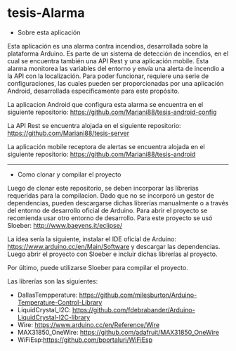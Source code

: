 # tesis-Alarma

- Sobre esta aplicación

Esta aplicación es una alarma contra incendios, desarrollada sobre la plataforma Arduino. Es parte de un sistema de detección de incendios, en el cual se encuentra también una API Rest y una aplicación mobile.
Esta alarma monitorea las variables del entorno y envía una alerta de incendio a la API con la localización.
Para poder funcionar, requiere una serie de configuraciones, las cuales pueden ser proporcionadas por una aplicación Android, desarrollada especificamente para este propósito.


La aplicacion Android que configura esta alarma se encuentra en el siguiente repositorio: https://github.com/Mariani88/tesis-android-config

La API Rest se encuentra alojada en el siguiente repositorio: https://github.com/Mariani88/tesis-server

La aplicación mobile receptora de alertas se encuentra alojada en el siguiente repositorio: https://github.com/Mariani88/tesis-android

------------------------------------------------------------------------------------------------------------------------------

- Como clonar y compilar el proyecto

Luego de clonar este repositorio, se deben incorporar las librerias requeridas para la compilacion. Dado que no se incorporó un gestor de dependencias, pueden descargarse dichas librerías manualmente o a través del entorno de desarrollo oficial de Arduino. 
Para abrir el proyecto se recomienda usar otro entorno de desarrollo. Para este proyecto se usó Sloeber: http://www.baeyens.it/eclipse/

La idea sería la siguiente, instalar el IDE oficial de Arduino: https://www.arduino.cc/en/Main/Software y descargar las dependencias. Luego abrir el proyecto con Sloeber e incluir dichas librerías al proyecto.

Por último, puede utilizarse Sloeber para compilar el proyecto.

Las librerías son las siguientes:

+ DallasTempperature: https://github.com/milesburton/Arduino-Temperature-Control-Library
+ LiquidCrystal_I2C: https://github.com/fdebrabander/Arduino-LiquidCrystal-I2C-library
+ Wire: https://www.arduino.cc/en/Reference/Wire
+ MAX31850_OneWire: https://github.com/adafruit/MAX31850_OneWire
+ WiFiEsp:https://github.com/bportaluri/WiFiEsp




